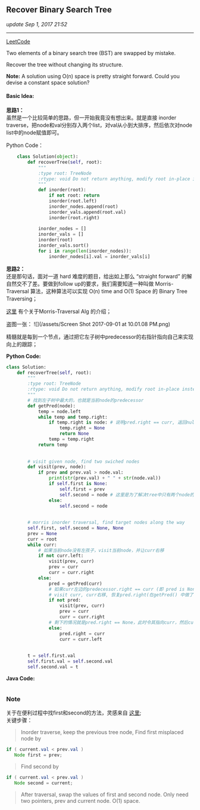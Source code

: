 ## Recover Binary Search Tree
_update Sep 1, 2017  21:52_

---
[LeetCode](https://leetcode.com/problems/recover-binary-search-tree/description/)

Two elements of a binary search tree (BST) are swapped by mistake.

Recover the tree without changing its structure.

**Note:**
A solution using O(n) space is pretty straight forward. Could you devise a constant space solution?

#### Basic Idea:
**思路1：**   
虽然是一个比较简单的思路，但一开始我竟没有想出来。就是直接 inorder traverse，把node和val分别存入两个list，对val从小到大排序，然后依次对node list中的node赋值即可。

Python Code：
```python
    class Solution(object):
        def recoverTree(self, root):
            """
            :type root: TreeNode
            :rtype: void Do not return anything, modify root in-place instead.
            """
            def inorder(root):
                if not root: return
                inorder(root.left)
                inorder_nodes.append(root)
                inorder_vals.append(root.val)
                inorder(root.right)
            
            inorder_nodes = []
            inorder_vals = []
            inorder(root)
            inorder_vals.sort()
            for i in range(len(inorder_nodes)):
                inorder_nodes[i].val = inorder_vals[i]
```

**思路2：**   
还是那句话，面对一道 hard 难度的题目，给出如上那么 “straight forward” 的解自然交不了差。要做到follow up的要求，我们需要知道一种叫做 Morris-Traversal 算法，这种算法可以实现 O(n) time and O(1) Space 的 Binary Tree Traversing；

[这里](http://www.cnblogs.com/AnnieKim/archive/2013/06/15/morristraversal.html) 有个关于Morris-Traversal Alg 的介绍；

盗图一张：
![](/assets/Screen Shot 2017-09-01 at 10.01.08 PM.png)

精髓就是每到一个节点，通过把它左子树中predecessor的右指针指向自己来实现向上的跟踪；

**Python Code:**
```python
class Solution:
    def recoverTree(self, root):
        """
        :type root: TreeNode
        :rtype: void Do not return anything, modify root in-place instead.
        """
        # 找到左子树中最大的，也就是当前node的predecessor
        def getPred(node):
            temp = node.left
            while temp and temp.right:
                if temp.right is node: # 说明pred.right == curr, 返回null，并恢复pred.right
                    temp.right = None
                    return None
                temp = temp.right
            return temp
        
        
        # visit given node, find two swiched nodes
        def visit(prev, node):
            if prev and prev.val > node.val:
                print(str(prev.val) + " " + str(node.val))
                if self.first is None:
                    self.first = prev
                    self.second = node # 这里是为了解决tree中只有两个node的情况
                else:
                    self.second = node
                    
        
        # morris inorder traversal, find target nodes along the way
        self.first, self.second = None, None
        prev = None
        curr = root
        while curr:
            # 如果当前node没有左孩子，visit当前node，并让curr右移
            if not curr.left:
                visit(prev, curr)
                prev = curr
                curr = curr.right
            else:
                pred = getPred(curr)
                # 如果curr左边的predecessor.right == curr (即 pred is None), 说明左边已经全部visited，
                # visit curr, curr右移, 恢复pred.right(在getPred() 中做了)
                if not pred:
                    visit(prev, curr)
                    prev = curr
                    curr = curr.right
                # 剩下的情况就是pred.right == None，此时令其指向curr，然后curr左移
                else:
                    pred.right = curr
                    curr = curr.left
                
        
        t = self.first.val
        self.first.val = self.second.val
        self.second.val = t
```

**Java Code:**
```java

```


### Note
关于在便利过程中找first和second的方法，灵感来自 [这里](http://fisherlei.blogspot.com/2012/12/leetcode-recover-binary-search-tree.html);  
关键步骤：  
>Inorder traverse, keep the previous tree node,
Find first misplaced node by
```java
if ( current.val < prev.val )
   Node first = prev;
```
>Find second by
```java
if ( current.val < prev.val )
   Node second = current;
```
>After traversal, swap the values of first and second node. Only need two pointers, prev and current node. O(1) space.


